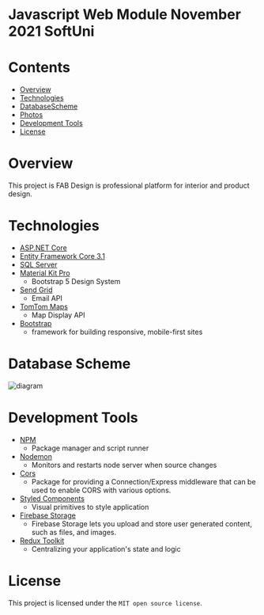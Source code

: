 # Javascript Web Module November 2021 SoftUni

# Contents

- [Overview](#overview)
- [Technologies](#technologies)
- [DatabaseScheme](#DatabaseScheme)
- [Photos](#photos)
- [Development Tools](#development-tools)
- [License](#license)

# Overview

This project is FAB Design is professional platform for interior and product design.

# Technologies

- [ASP.NET Core](https://docs.microsoft.com/en-us/aspnet/core/?view=aspnetcore-6.0)
- [Entity Framework Core 3.1](https://github.com/axios/axios)
- [SQL Server](https://github.com/axios/axios)
- [Material Kit Pro](https://demos.creative-tim.com/material-kit-pro/)
  - Bootstrap 5 Design System
- [Send Grid](https://sendgrid.com/)
  - Email API
- [TomTom Maps](https://developer.tomtom.com/)
  - Map Display API
- [Bootstrap](https://getbootstrap.com/)
  - framework for building responsive, mobile-first sites

# Database Scheme

![diagram](/Web/InteriorPlatform.Web/wwwroot/images/diagram.png)

# Development Tools

- [NPM](https://yarnpkg.com/en/)
  - Package manager and script runner
- [Nodemon](https://github.com/remy/nodemon)
  - Monitors and restarts node server when source changes
- [Cors](https://www.npmjs.com/package/cors)
  - Package for providing a Connection/Express middleware that can be used to enable CORS with various options.
- [Styled Components](https://styled-components.com/)
  - Visual primitives to style application
- [Firebase Storage](https://www.npmjs.com/package/firebase)
  - Firebase Storage lets you upload and store user generated content, such as files, and images.
- [Redux Toolkit](https://redux.js.org/)
  - Centralizing your application's state and logic

# License

This project is licensed under the `MIT open source license`.
